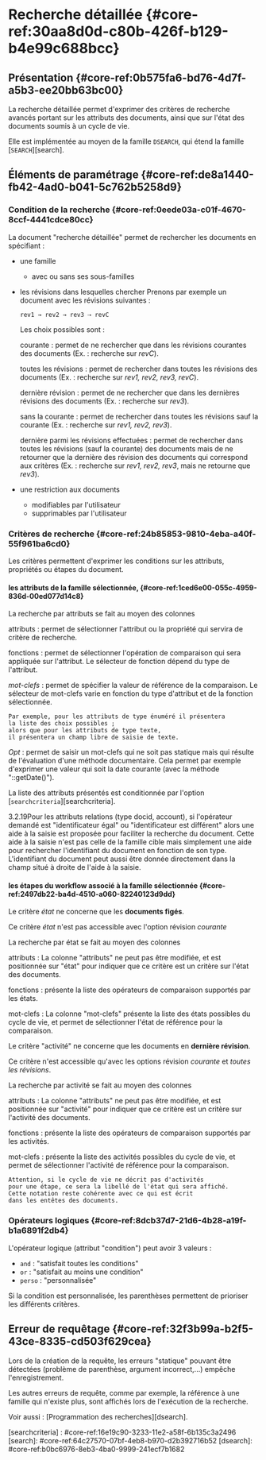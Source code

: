 # Recherche détaillée {#core-ref:30aa8d0d-c80b-426f-b129-b4e99c688bcc}

## Présentation {#core-ref:0b575fa6-bd76-4d7f-a5b3-ee20bb63bc00}

La recherche détaillée permet d'exprimer des critères de recherche avancés
portant sur les attributs des documents, ainsi que sur l'état des documents
soumis à un cycle de vie.

Elle est implémentée au moyen de la famille `DSEARCH`, qui étend la famille
[`SEARCH`][search].

## Éléments de paramétrage {#core-ref:de8a1440-fb42-4ad0-b041-5c762b5258d9}

### Condition de la recherche {#core-ref:0eede03a-c01f-4670-8ccf-4441cdce80cc}

La document "recherche détaillée" permet de rechercher les documents en
spécifiant :

*   une famille
    *   avec ou sans ses sous-familles
*   les révisions dans lesquelles chercher
    Prenons par exemple un document avec les révisions suivantes :
    
        rev1 → rev2 → rev3 ⇢ revC
    
    Les choix possibles sont :
    
    courante
    :   permet de ne rechercher que dans les révisions
        courantes des documents (Ex. : recherche sur *revC*).
    
    toutes les révisions
    :   permet de rechercher dans toutes les révisions 
        des documents (Ex. : recherche sur *rev1, rev2, rev3, revC*).
    
    dernière révision
    :   permet de ne rechercher que dans les dernières 
        révisions des documents (Ex. : recherche sur *rev3*).
    
    sans la courante
    :   permet de rechercher dans toutes les révisions 
        sauf la courante (Ex. : recherche sur *rev1, rev2, rev3*).
    
    dernière parmi les révisions effectuées
    :   permet de rechercher dans toutes les révisions 
        (sauf la courante) des documents mais de ne retourner que la 
        dernière des révision des documents qui correspond aux critères 
        (Ex. : recherche sur *rev1, rev2, rev3*, 
        mais ne retourne que *rev3*).
*   une restriction aux documents
    *   modifiables par l'utilisateur
    *   supprimables par l'utilisateur
    

### Critères de recherche {#core-ref:24b85853-9810-4eba-a40f-55f961ba6cd0}

Les critères permettent d'exprimer les conditions sur les attributs, propriétés
ou étapes du document.

#### les attributs de la famille sélectionnée, {#core-ref:1ced6e00-055c-4959-836d-00ed077d14c8}

La recherche par attributs se fait au moyen des colonnes

attributs
:   permet de sélectionner l'attribut ou la propriété qui servira 
    de critère de recherche.

fonctions
:   permet de sélectionner l'opération de comparaison
    qui sera appliquée sur l'attribut.
    Le sélecteur de fonction dépend du type de l'attribut.

*mot-clefs*
:   permet de spécifier la valeur de référence de la comparaison.
    Le sélecteur de mot-clefs varie en fonction du type d'attribut 
    et de la fonction sélectionnée.
    
    Par exemple, pour les attributs de type énuméré il présentera 
    la liste des choix possibles ;
    alors que pour les attributs de type texte,
    il présentera un champ libre de saisie de texte.

*Opt*
:   permet de saisir un mot-clefs qui ne soit pas statique 
    mais qui résulte de l'évaluation d'une méthode documentaire. 
    Cela permet par exemple d'exprimer une valeur 
    qui soit la date courante (avec la méthode "::getDate()").

La liste des attributs présentés est conditionnée par l'option
[`searchcriteria`][searchcriteria].

<span class="flag from release">3.2.19</span>Pour les attributs relations  (type
docid, account), si l'opérateur demandé est "identificateur égal" ou
"identificateur est différent" alors une aide à la saisie est proposée pour
faciliter la recherche du document. Cette aide à la saisie n'est pas celle de la
famille cible mais simplement une aide pour rechercher l'identifiant du document
en fonction de son type. L'identifiant du document peut aussi être donnée
directement dans la champ situé à droite de l'aide à la saisie.

#### les étapes du workflow associé à la famille sélectionnée {#core-ref:2497db22-ba4d-4510-a060-82240123d9dd}

Le critère *état* ne concerne que les **documents figés**.

Ce critère *état* n'est pas accessible avec l'option 
révision *courante*

La recherche par état se fait au moyen des colonnes

attributs
:   La colonne "attributs" ne peut pas être modifiée,
    et est positionnée sur "état" pour indiquer que ce critère
    est un critère sur l'état des documents.

fonctions
:   présente la liste des opérateurs de comparaison supportés 
    par les états.

mot-clefs
:   La colonne "mot-clefs" présente la liste des états possibles 
    du cycle de vie, et permet de sélectionner l'état de référence 
    pour la comparaison.



Le critère "activité" ne concerne que les documents en **dernière révision**.

Ce critère n'est accessible qu'avec les options
révision *courante* et *toutes les révisions*.

La recherche par activité se fait au moyen des colonnes

attributs
:   La colonne "attributs" ne peut pas être modifiée,
    et est positionnée sur "activité" pour indiquer que ce critère
    est un critère sur l'activité des documents.

fonctions
:   présente la liste des opérateurs de comparaison supportés 
    par les activités.

mot-clefs
:   présente la liste des activités possibles du cycle de vie, 
    et permet de sélectionner l'activité de référence 
    pour la comparaison.
    
    Attention, si le cycle de vie ne décrit pas d'activités 
    pour une étape, ce sera la libellé de l'état qui sera affiché.
    Cette notation reste cohérente avec ce qui est écrit 
    dans les entêtes des documents.

### Opérateurs logiques {#core-ref:8dcb37d7-21d6-4b28-a19f-b1a6891f2db4}

L'opérateur logique (attribut "condition") peut avoir 3 valeurs :

*  `and` : "satisfait toutes les conditions"
*  `or` : "satisfait au moins une condition"
*  `perso` : "personnalisée"

Si la condition est personnalisée, les parenthèses permettent de prioriser les
différents critères.

## Erreur de requêtage {#core-ref:32f3b99a-b2f5-43ce-8335-cd503f629cea}

Lors de la création de la requête, les erreurs "statique" pouvant être détectées
(problème de parenthèse, argument incorrect,...) empêche l'enregistrement.

Les autres erreurs de requête, comme par exemple, la référence à une famille qui
n'existe plus, sont affichés lors de l'exécution de la recherche.

Voir aussi : [Programmation des recherches][dsearch].

<!-- links -->
[searchcriteria] : #core-ref:16e19c90-3233-11e2-a58f-6b135c3a2496
[search]:    #core-ref:64c27570-07bf-4eb8-b970-d2b392716b52
[dsearch]:    #core-ref:b0bc6976-8eb3-4ba0-9999-241ecf7b1682
